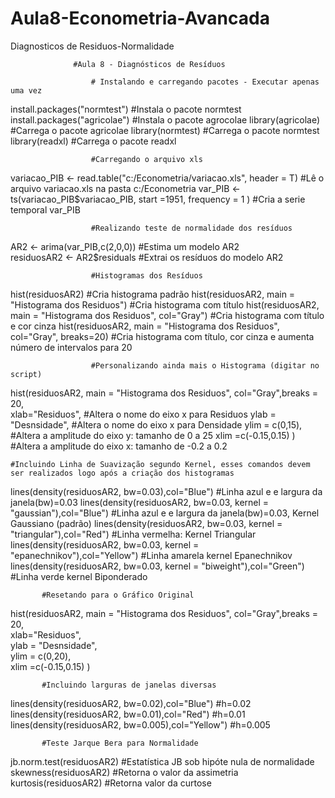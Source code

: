 # Aula8-Econometria-Avancada
Diagnosticos de Residuos-Normalidade

                  #Aula 8 - Diagnósticos de Resíduos

                      # Instalando e carregando pacotes - Executar apenas uma vez
install.packages("normtest")                                          #Instala o pacote normtest
install.packages("agricolae")                                         #Instala o pacote agrocolae
library(agricolae)                                                    #Carrega o pacote agricolae
library(normtest)                                                     #Carrega o pacote normtest
library(readxl)                                                        #Carrega o pacote readxl

                      #Carregando o arquivo xls
variacao_PIB <- read.table("c:/Econometria/variacao.xls", header = T)  #Lê o arquivo variacao.xls na pasta c:/Econometria
var_PIB <- ts(variacao_PIB$variacao_PIB, start =1951, frequency = 1 )  #Cria a serie temporal var_PIB

                      #Realizando teste de normalidade dos resíduos
AR2 <- arima(var_PIB,c(2,0,0))        #Estima um modelo AR2                      
residuosAR2 <- AR2$residuals          #Extrai os resíduos do modelo AR2

                      #Histogramas dos Resíduos
hist(residuosAR2)                                               #Cria histograma padrão
hist(residuosAR2, main = "Histograma dos Residuos")             #Cria histograma com título
hist(residuosAR2, main = "Histograma dos Residuos", col="Gray") #Cria histograma com título e cor cinza
hist(residuosAR2, main = "Histograma dos Residuos", col="Gray", breaks=20) #Cria histograma com título, cor cinza e aumenta número de intervalos para 20
                     
                      #Personalizando ainda mais o Histograma (digitar no script)
hist(residuosAR2, main = "Histograma dos Residuos", col="Gray",breaks = 20,             
               xlab="Residuos",                                              #Altera o nome do eixo x para Residuos
               ylab = "Desnsidade",                                          #Altera o nome do eixo x para Densidade
               ylim = c(0,15),                                               #Altera a amplitude do eixo y: tamanho de 0 a 25
               xlim =c(-0.15,0.15)  )                                        #Altera a amplitude do eixo x: tamanho de -0.2 a 0.2

    #Incluindo Linha de Suavização segundo Kernel, esses comandos devem ser realizados logo após a criação dos histogramas
lines(density(residuosAR2, bw=0.03),col="Blue")                            #Linha azul e e largura da janela(bw)=0.03
lines(density(residuosAR2, bw=0.03, kernel = "gaussian"),col="Blue")       #Linha azul e e largura da janela(bw)=0.03, Kernel Gaussiano (padrão)
lines(density(residuosAR2, bw=0.03, kernel = "triangular"),col="Red")      #Linha vermelha: Kernel Triangular
lines(density(residuosAR2, bw=0.03, kernel = "epanechnikov"),col="Yellow") #Linha amarela kernel Epanechnikov
lines(density(residuosAR2, bw=0.03, kernel = "biweight"),col="Green")      #Linha verde kernel Biponderado

           #Resetando para o Gráfico Original
hist(residuosAR2, main = "Histograma dos Residuos", col="Gray",breaks = 20,             
     xlab="Residuos",                                              
     ylab = "Desnsidade",                                          
     ylim = c(0,20),                                               
     xlim =c(-0.15,0.15)  )  

           #Incluindo larguras de janelas diversas
lines(density(residuosAR2, bw=0.02),col="Blue")    #h=0.02
lines(density(residuosAR2, bw=0.01),col="Red")     #h=0.01
lines(density(residuosAR2, bw=0.005),col="Yellow") #h=0.005

           #Teste Jarque Bera para Normalidade
jb.norm.test(residuosAR2)   #Estatística JB sob hipóte nula de normalidade
skewness(residuosAR2)       #Retorna o valor da assimetria
kurtosis(residuosAR2)       #Retorna valor da curtose

